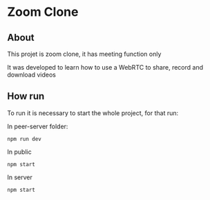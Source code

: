 # Zoom Clone

## About

This projet is zoom clone, it has meeting function only

It was developed to learn how to use a WebRTC to share, record and download videos

## How run

To run it is necessary to start the whole project, for that run:

In peer-server folder:

```
npm run dev
```

In public

```
npm start
```

In server

```
npm start
```
